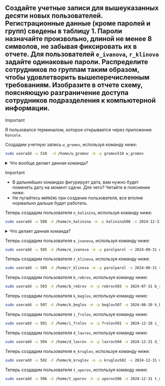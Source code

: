 ## Создайте учетные записи для вышеуказанных десяти новых пользователей. Регистрационные данные (кроме паролей и групп) сведены в таблицу 1. Пароли назначайте произвольно, длиной не менее 8 символов, не забывая фиксировать их в отчете. Для пользователей `e_ivanova`, `r_klinova` задайте одинаковые пароли. Распределите сотрудников по группам таким образом, чтобы удовлетворить вышеперечисленным требованиям. Изобразите в отчете схему, поясняющую разграничение доступа сотрудников подразделения к компьютерной информации.

> [!IMPORTANT]
> Я пользовался терминалом, которое открывается через приложение `Konsole`.

Создадим учетную запись `w_gromov`, используя команду ниже: 

```bash
sudo useradd -u 510  -d /home/w_gromov -m -p gromov510 w_gromov
```

<details>
  <summary>Что вообще делает данная команда?</summary>

Команда `sudo useradd -u 510 -d /home/w_gromov -m -p gromov510 w_gromov` выполняет следующие действия:

- `sudo`: Запускает команду с правами суперпользователя (`root`). Это необходимо для выполнения операций, требующих повышенных привилегий, таких как добавление нового пользователя.
- `useradd`: Это команда для создания нового пользователя в системе.
- `-u 510`: Указывает `UID` (идентификатор пользователя) нового пользователя. В данном случае `UID` будет 510.
- `-d /home/w_gromov`: Указывает домашний каталог для нового пользователя. В данном случае домашний каталог будет `/home/w_gromov`.
- `-m`: Создает домашний каталог, если он не существует. Это означает, что будет создан каталог `/home/w_gromov`.
- `-p gromov510`: Указывает пароль для нового пользователя в зашифрованном виде. Однако, если пароль не зашифрован, это может привести к проблемам с безопасностью. Обычно для установки пароля рекомендуется использовать команду passwd после создания пользователя.
- `w_gromov`: Это имя нового пользователя, который будет создан.

Таким образом, данная команда создает нового пользователя с именем `w_gromov`, `UID 510`, домашним каталогом `/home/w_gromov`, и устанавливает (или пытается установить) пароль `gromov510`.
</details>

> [!IMPORTANT]
> - В дальнейших командах фигурирует дата, вам нужно будет поменять дату на момент сдачи. Для чего? Читайте в пояснении ниже.
> - Не пугайтесь `WARNING` при создании пользователя, все вполне нормально дальше будет работать.  

Теперь создадим пользователя `n_kalinina`, используя команду ниже: 

```bash
sudo useradd -u 508 -d /home/n_kalinina -m -p kalinina508 -e 2024-12-31 n_kalinina
```

<details>
  <summary>Что делает данная команда?</summary>

  Давайте разберем команду `sudo useradd -u 508 -d /home/n_kalinina -m -p kalinina508 -e 2024-12-31 n_kalinina` по частям:
  
  - `sudo`: Запускает команду с правами суперпользователя (root). Это необходимо для выполнения операций, требующих повышенных привилегий, таких как добавление нового пользователя.
  - `useradd`: Это команда для создания нового пользователя в системе.
  - `-u 508`: Указывает `UID` (идентификатор пользователя) нового пользователя. В данном случае `UID` будет 508.
  - `-d /home/n_kalinina`: Указывает домашний каталог для нового пользователя. В данном случае домашний каталог будет `/home/n_kalinina`.
  - `-m`: Создает домашний каталог, если он не существует. Это означает, что будет создан каталог `/home/n_kalinina`.
  - `-p kalinina508`: Указывает пароль для нового пользователя в зашифрованном виде. Однако, как и в предыдущем примере, если пароль не зашифрован, это может привести к проблемам с безопасностью. Обычно для установки пароля рекомендуется использовать команду passwd после создания пользователя.
  - `-e 2024-12-31`: Указывает дату истечения срока действия учетной записи пользователя. В данном случае учетная запись пользователя n_kalinina будет недоступна после 31 декабря 2024 года.
  - `n_kalinina`: Это имя нового пользователя, который будет создан.

Таким образом, данная команда создает нового пользователя с именем `n_kalinina`, `UID 508`, домашним каталогом `/home/n_kalinina`, устанавливает (или пытается установить) пароль `kalinina508`, и задает дату истечения учетной записи на 31 декабря 2024 года.
</details>

Теперь создадим пользователя `e_ivanova`, используя команду ниже: 

```bash
sudo useradd -u 505 -d /home/e_ivanova -m -p parolparol -e 2024-09-31 e_ivanova
```

Теперь создадим пользователя `r_klinova`, используя команду ниже: 

```bash
sudo useradd -u 509 -d /home/r_klinova -m -p parolparol -e 2024-06-31 r_klinova
```

Теперь создадим пользователя `b_rebrov`, используя команду ниже: 

```bash
sudo useradd -u 503 -d /home/b_rebrov -m -p rebrov503 -e 2024-07-31 b_rebrov
```

Теперь создадим пользователя `k_beglov`, используя команду ниже: 

```bash
sudo useradd -u 507 -d /home/k_beglov -m -p beglov507 -e 2024-08-20 k_beglov
```

Теперь создадим пользователя `i_frolov`, используя команду ниже:

```bash
sudo useradd -u 501 -d /home/i_frolov -m -p frolov501 -e 2024-12-10 i_frolov
```

Теперь создадим пользователя `d_lavrov`, используя команду ниже:

```bash
sudo useradd -u 504 -d /home/d_lavrov -m -p lavrov504 -e 2024-12-31 d_lavrov
```

Теперь создадим пользователя `m_kruglov`, используя команду ниже: 

```bash
sudo useradd -u 502 -d /home/m_kruglov -m -p kruglov502 -e 2024-12-31 m_kruglov
```

Теперь создадим пользователя `t_uporov`, используя команду ниже: 

```bash
sudo useradd -u 506 -d /home/t_uporov -m -p uporov506 -e 2024-12-31 t_uporov
```
